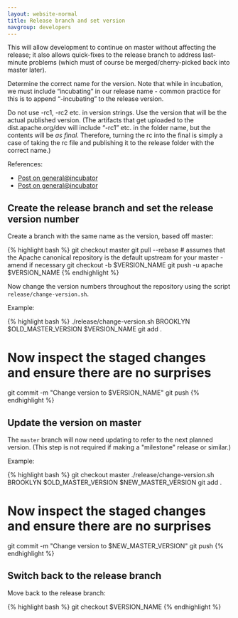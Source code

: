 ```yaml
---
layout: website-normal
title: Release branch and set version
navgroup: developers
---
```


This will allow development to continue on master without affecting the release; it also allows quick-fixes to the
release branch to address last-minute problems (which must of course be merged/cherry-picked back into master later).

Determine the correct name for the version. Note that while in incubation, we must include “incubating” in our release
name - common practice for this is to append “-incubating” to the release version.

Do not use -rc1, -rc2 etc. in version strings. Use the version that will be the actual published version. (The artifacts
that get uploaded to the dist.apache.org/dev will include “-rc1” etc. in the folder name, but the contents will be *as
final*. Therefore, turning the rc into the final is simply a case of taking the rc file and publishing it to the release
folder with the correct name.)

References:
- [Post on general@incubator](https://mail-archives.apache.org/mod_mbox/incubator-general/201409.mbox/%3CCAK2iWdS1H9dkJcSdohky6hFqJdP0XyuhAG%2B%3D1Aspxcjt5RmnJw%40mail.gmail.com%3E)
- [Post on general@incubator](https://mail-archives.apache.org/mod_mbox/incubator-general/201409.mbox/%3CCAOGo0VaEz4cEUbgMgqhh3hiiiubnspiGkQ%3DQv08bOwPqRtzAvQ%40mail.gmail.com%3E)


Create the release branch and set the release version number
------------------------------------------------------------

Create a branch with the same name as the version, based off master:

{% highlight bash %}
git checkout master
git pull --rebase # assumes that the Apache canonical repository is the default upstream for your master - amend if necessary
git checkout -b $VERSION_NAME
git push -u apache $VERSION_NAME
{% endhighlight %}

Now change the version numbers throughout the repository using the script `release/change-version.sh`.

Example:

{% highlight bash %}
./release/change-version.sh BROOKLYN $OLD_MASTER_VERSION $VERSION_NAME
git add .
# Now inspect the staged changes and ensure there are no surprises
git commit -m "Change version to $VERSION_NAME"
git push
{% endhighlight %}


Update the version on master
----------------------------

The `master` branch will now need updating to refer to the next planned version. (This step is not required if making
a "milestone" release or similar.)

Example:

{% highlight bash %}
git checkout master
./release/change-version.sh BROOKLYN $OLD_MASTER_VERSION $NEW_MASTER_VERSION
git add .
# Now inspect the staged changes and ensure there are no surprises
git commit -m "Change version to $NEW_MASTER_VERSION"
git push
{% endhighlight %}


Switch back to the release branch
---------------------------------

Move back to the release branch:

{% highlight bash %}
git checkout $VERSION_NAME
{% endhighlight %}
